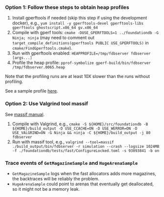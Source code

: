 ### Option 1: Follow these steps to obtain heap profiles

1. Install gperftools if needed (skip this step if using the development docker), e.g., `yum install -y gperftools-devel gperftools-libs gperftools ghostscript.x86_64 gv.x86_64`
1. Compile with gperf tools: `cmake -DUSE_GPERFTOOLS=1 ../foundationdb -G Ninja; ninja` (may need to comment out `target_compile_definitions(gperftools PUBLIC USE_GPERFTOOLS)` in `cmake/FindGperftools.cmake`).
1. Run with gperftools enabled: `HEAPPROFILE=/tmp/fdbserver fdbserver [args...]`
1. Profile the heap profile: `pprof-symbolize gperf-build/bin/fdbserver /tmp/fdbserver.0065.heap`

Note that the profiling runs are at least 10X slower than the runs without profiling.

See a sample profile [here](https://github.com/apple/foundationdb/issues/2218).

### Option 2: Use Valgrind tool massif

See [massif manual](https://valgrind.org/docs/manual/ms-manual.html).

1. Compile with Valgrind, e.g., `cmake -S ${HOME}/src/foundationdb -B ${HOME}/build_output -D USE_CCACHE=ON -D USE_WERROR=ON -D USE_VALGRIND=ON -G Ninja && ninja -C ${HOME}/build_output -j 80 fdbserver`
1. Run with massif tool, e.g., `valgrind --tool=massif ./build_output/bin/fdbserver -r simulation --crash --logsize 1024MB -f ./foundationdb/tests/fast/ConfigureLocked.toml -s 93093841 -b on`

### Trace events of `GetMagazineSample` and `HugeArenaSample`

* `GetMagazineSample` logs when the fast allocators adds more magazines, the backtraces will be reliably the problem.
* `HugeArenaSample` could point to arenas that eventually get deallocated, so it might not be a memory leak.
